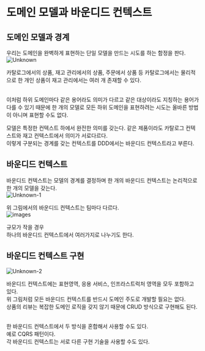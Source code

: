 <h1>도메인 모델과 바운디드 컨텍스트</h1>

<h2>도메인 모델과 경계</h2>

우리는 도메인을 완벽하게 표현하는 단일 모델을 만드는 시도를 하는 함정을 판다. </br>
![Unknown](https://github.com/JSON-loading-and-unloading/DDD-start/assets/106163272/0d1b833c-c2af-4dd1-b46d-8d4e7d4ff5b3)

카탈로그에서의 상품, 재고 관리에서의 상품, 주문에서 상품 등 카탈로그에서는 물리적으로 한 개인 상품이 재고 관리에서는
여러 개 존재할 수 있다.</br></br>

이처럼 하위 도메인마다 같은 용어라도 의미가 다르고 같은 대상이라도 지칭하는 용어가 다를 수 있기 때문에 한 개의
모델로 모든 하위 도메인을 표현하려는 시도는 올바른 방법이 아니며 표현할 수도 없다.</br>

모델은 특정한 컨텍스트 하에서 완전한 의미를 갖는다. 같은 제품이라도 카탈로그 컨텍스트와 재고 컨텍스트에서 의미가 서로다르다.</br>
이렇게 구분되는 경계를 갖는 컨텍스트를 DDD에서는 바운디드 컨텍스트라고 부른다.</br>


<h2>바운디드 컨텍스트</h2>

바운디드 컨텍스트는 모델의 경계를 결정하며 한 개의 바운디드 컨텍스트는 논리적으로 한 개의 모델을 갖는다.</br>
![Unknown-1](https://github.com/JSON-loading-and-unloading/DDD-start/assets/106163272/30cae73a-5ac9-49fd-88c0-04a6a11233d5)

위 그림에서의 바운디드 컨텍스트는 팀마다 다르다. </br>
![images](https://github.com/JSON-loading-and-unloading/DDD-start/assets/106163272/f3b14851-d8d2-48e7-9260-44c5ccb5afb1)

규모가 작을 경우</br>
하나의 바운디드 컨텍스트에서 여러가지로 나누기도 한다.</br>


<h2>바운디드 컨텍스트 구현</h2>


![Unknown-2](https://github.com/JSON-loading-and-unloading/DDD-start/assets/106163272/8baf7af8-cf71-46ca-a99c-65c6a0fa5b0d)


바운디드 컨텍스트에는 표현영역, 응용 서비스, 인프라스트럭처 영역을 모두 포함하고 있다.</br>
위 그림처럼 모든 바운디드 컨텍스트를 반드시 도메인 주도로 개발할 필요는 없다.</br>
상품의 리뷰는 복잡한 도메인 로직을 갖지 않기 때문에 CRUD 방식으로 구현해도 된다.</br></br>


한 바운디드 컨텍스트에서 두 방식을 혼합해서 사용할 수도 있다.</br>
예로  CQRS 패턴이다.</br>
각 바운디드 컨텍스트는 서로 다른 구현 기술을 사용할 수도 있다.</br>





